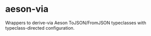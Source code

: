 # aeson-via

Wrappers to derive-via Aeson ToJSON/FromJSON typeclasses with typeclass-directed configuration.

